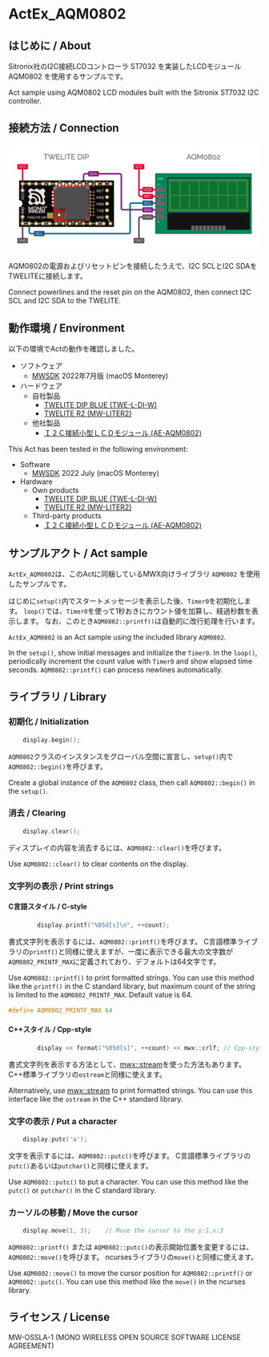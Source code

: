 # ActEx_AQM0802

## はじめに / About

Sitronix社のI2C接続LCDコントローラ ST7032 を実装したLCDモジュール AQM0802 を使用するサンプルです。

Act sample using AQM0802 LCD modules built with the Sitronix ST7032 I2C controller.

## 接続方法 / Connection

![Wiring AQM0802](.images/actex_aqm0802_wiring_sm.png)

AQM0802の電源およびリセットピンを接続したうえで、I2C SCLとI2C SDAをTWELITEに接続します。

Connect powerlines and the reset pin on the AQM0802, then connect I2C SCL and I2C SDA to the TWELITE.

## 動作環境 / Environment

以下の環境でActの動作を確認しました。

- ソフトウェア
  - [MWSDK](https://mono-wireless.com/jp/products/stage/index.html) 2022年7月版 (macOS Monterey)
- ハードウェア
  - 自社製品
    - [TWELITE DIP BLUE (TWE-L-DI-W)](https://mono-wireless.com/jp/products/TWE-Lite-DIP/index.html)
    - [TWELITE R2 (MW-LITER2)](https://mono-wireless.com/jp/products/TWE-LITE-R/index.html)
  - 他社製品
    - [Ｉ２Ｃ接続小型ＬＣＤモジュール (AE-AQM0802)](https://akizukidenshi.com/catalog/g/gM-09109/)

This Act has been tested in the following environment:

- Software
  - [MWSDK](https://mono-wireless.com/jp/products/stage/index.html) 2022 July (macOS Monterey)
- Hardware
  - Own products
    - [TWELITE DIP BLUE (TWE-L-DI-W)](https://mono-wireless.com/jp/products/TWE-Lite-DIP/index.html)
    - [TWELITE R2 (MW-LITER2)](https://mono-wireless.com/jp/products/TWE-LITE-R/index.html)
  - Third-party products
    - [Ｉ２Ｃ接続小型ＬＣＤモジュール (AE-AQM0802)](https://akizukidenshi.com/catalog/g/gM-09109/)

## サンプルアクト / Act sample

`ActEx_AQM0802`は、このActに同梱しているMWX向けライブラリ `AQM0802` を使用したサンプルです。

はじめに`setup()`内でスタートメッセージを表示した後、`Timer0`を初期化します。
`loop()`では、`Timer0`を使って1秒おきにカウント値を加算し、経過秒数を表示します。
なお、このとき`AQM0802::printf()`は自動的に改行処理を行います。

`ActEx_AQM0802` is an Act sample using the included library `AQM0802`.

In the `setup()`, show initial messages and initialize the `Timer0`.
In the `loop()`, periodically increment the count value with `Timer0` and show elapsed time seconds.
`AQM0802::printf()` can process newlines automatically.

## ライブラリ / Library

### 初期化 / Initialization

```C++:ActEx_AQM0802.cpp
    display.begin();
```

`AQM0802`クラスのインスタンスをグローバル空間に宣言し、`setup()`内で`AQM0802::begin()`を呼びます。

Create a global instance of the `AQM0802` class, then call `AQM0802::begin()` in the `setup()`.

### 消去 / Clearing

```C++
    display.clear();
```

ディスプレイの内容を消去するには、`AQM0802::clear()`を呼びます。

Use `AQM0802::clear()` to clear contents on the display.

### 文字列の表示 / Print strings

#### C言語スタイル / C-style
```C++:ActEx_AQM0802.cpp
        display.printf("%05d[s]\n", ++count);
```

書式文字列を表示するには、`AQM0802::printf()`を呼びます。
C言語標準ライブラリの`printf()`と同様に使えますが、一度に表示できる最大の文字数が`AQM0802_PRINTF_MAX`に定義されており、デフォルトは64文字です。

Use `AQM0802::printf()` to print formatted strings.
You can use this method like the `printf()` in the C standard library, but maximum count of the string is limited to the `AQM0802_PRINTF_MAX`. Default value is 64.

```C++:AQM0802/AQM0802.hpp
#define AQM0802_PRINTF_MAX 64
```

#### C++スタイル / Cpp-style
```C++:ActEx_AQM0802.cpp
        display << format("%05d[s]", ++count) << mwx::crlf; // Cpp-style
```

書式文字列を表示する方法として、[mwx::stream](https://mwx.twelite.info/api-reference/classes/twe-stream)を使った方法もあります。
C++標準ライブラリの`ostream`と同様に使えます。

Alternatively, use [mwx::stream](https://mwx.twelite.info/api-reference/classes/twe-stream) to print formatted strings.
You can use this interface like the `ostream` in the C++ standard library.

### 文字の表示 / Put a character

```C++
    display.putc('a');
```

文字を表示するには、`AQM0802::putc()`を呼びます。
C言語標準ライブラリの`putc()`あるいは`putchar()`と同様に使えます。

Use `AQM0802::putc()` to put a character.
You can use this method like the `putc()` or `putchar()` in the C standard library.

### カーソルの移動 / Move the cursor

```C++
    display.move(1, 3);    // Move the cursor to the y:1,x:3
```

`AQM0802::printf()` または `AQM0802::putc()`の表示開始位置を変更するには、`AQM0802::move()`を呼びます。
ncursesライブラリの`move()`と同様に使えます。

Use `AQM0802::move()` to move the cursor position for `AQM0802::printf()` or `AQM0802::putc()`.
You can use this method like the `move()` in the ncurses library.

## ライセンス / License
MW-OSSLA-1 (MONO WIRELESS OPEN SOURCE SOFTWARE LICENSE AGREEMENT)
